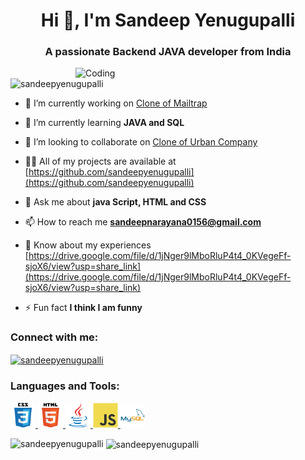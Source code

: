 
<h1 align="center">Hi 👋, I'm Sandeep Yenugupalli</h1>
<h3 align="center">A passionate Backend JAVA developer from India</h3>
<img align="right" alt="Coding" width="400" src="https://cdn.dribbble.com/users/1162077/screenshots/3848914/programmer.gif">


<p align="left"> <img src="https://komarev.com/ghpvc/?username=sandeepyenugupalli&label=Profile%20views&color=0e75b6&style=flat" alt="sandeepyenugupalli" /> </p>

- 🔭 I’m currently working on [Clone of Mailtrap](https://stellar-boba-d39b41.netlify.app)

- 🌱 I’m currently learning **JAVA and SQL**

- 👯 I’m looking to collaborate on [Clone of Urban Company](https://amazing-alfajores-a43c73.netlify.app)

- 👨‍💻 All of my projects are available at [https://github.com/sandeepyenugupalli](https://github.com/sandeepyenugupalli)

- 💬 Ask me about **java Script, HTML and CSS**

- 📫 How to reach me **sandeepnarayana0156@gmail.com**

- 📄 Know about my experiences [https://drive.google.com/file/d/1jNger9lMboRluP4t4_0KVegeFf-sjoX6/view?usp=share_link](https://drive.google.com/file/d/1jNger9lMboRluP4t4_0KVegeFf-sjoX6/view?usp=share_link)

- ⚡ Fun fact **I think I am funny**

<h3 align="left">Connect with me:</h3>
<p align="left">
<a href="https://linkedin.com/in/sandeepyenugupalli" target="blank"><img align="center" src="https://raw.githubusercontent.com/rahuldkjain/github-profile-readme-generator/master/src/images/icons/Social/linked-in-alt.svg" alt="sandeepyenugupalli" height="30" width="40" /></a>
</p>

<h3 align="left">Languages and Tools:</h3>
<p align="left"> <a href="https://www.w3schools.com/css/" target="_blank" rel="noreferrer"> <img src="https://raw.githubusercontent.com/devicons/devicon/master/icons/css3/css3-original-wordmark.svg" alt="css3" width="40" height="40"/> </a> <a href="https://www.w3.org/html/" target="_blank" rel="noreferrer"> <img src="https://raw.githubusercontent.com/devicons/devicon/master/icons/html5/html5-original-wordmark.svg" alt="html5" width="40" height="40"/> </a> <a href="https://www.java.com" target="_blank" rel="noreferrer"> <img src="https://raw.githubusercontent.com/devicons/devicon/master/icons/java/java-original.svg" alt="java" width="40" height="40"/> </a> <a href="https://developer.mozilla.org/en-US/docs/Web/JavaScript" target="_blank" rel="noreferrer"> <img src="https://raw.githubusercontent.com/devicons/devicon/master/icons/javascript/javascript-original.svg" alt="javascript" width="40" height="40"/> </a> <a href="https://www.mysql.com/" target="_blank" rel="noreferrer"> <img src="https://raw.githubusercontent.com/devicons/devicon/master/icons/mysql/mysql-original-wordmark.svg" alt="mysql" width="40" height="40"/> </a> </p>

<p><img align="left" src="https://github-readme-stats.vercel.app/api/top-langs?username=sandeepyenugupalli&show_icons=true&locale=en&layout=compact" alt="sandeepyenugupalli" /></p>

<p>&nbsp;<img align="center" src="https://github-readme-stats.vercel.app/api?username=sandeepyenugupalli&show_icons=true&locale=en" alt="sandeepyenugupalli" /></p>
